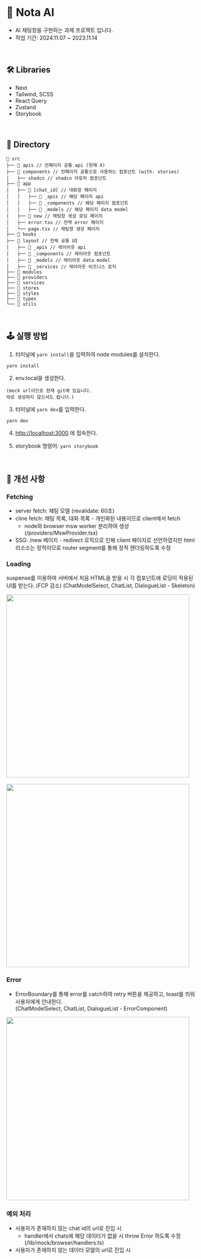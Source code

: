 # 🤖 Nota AI

-   AI 채팅창을 구현하는 과제 프로젝트 입니다.
-   작업 기간: 2024.11.07 ~ 2023.11.14

<br>

## 🛠 Libraries

-   Next
-   Tailwind, SCSS
-   React Query
-   Zustand
-   Storybook

<br>

## 📂 Directory

```
📂 src
├── 📂 apis // 전페이지 공통 api (현재 X)
├── 📂 components // 전페이지 공통으로 사용하는 컴포넌트 (with. stories)
│   ├── shadcn // shadcn 아토믹 컴포넌트
├── 📂 app
│   ├── 📂 [chat_id] // 대화창 페이지
│   │   ├── 📂 _apis // 해당 페이지 api
│   │   ├── 📂 _components // 해당 페이지 컴포넌트
│   │   ├── 📂 _models // 해당 페이지 data model
│   ├── 📂 new // 채팅창 생성 로딩 페이지
│   ├── error.tsx // 전역 error 페이지
│   └── page.tsx // 채팅창 생성 페이지
├── 📂 hooks
├── 📂 layout // 전체 공통 UI
│   ├── 📂 _apis // 레이아웃 api
│   ├── 📂 _components // 레이아웃 컴포넌트
│   ├── 📂 _models // 레이아웃 data model
│   ├── 📂 _services // 레이아웃 비즈니스 로직
├── 📂 modules
├── 📂 providers
├── 📂 services
├── 📂 stores
├── 📂 styles
├── 📂 types
└── 📂 utils
```

<br>

## 🕹 실행 방법

1. 터미널에 `yarn install`을 입력하여 node modules를 설치한다.

```
yarn install
```

2. env.local을 생성한다.

```
(mock url이므로 현재 git에 있습니다.
따로 생성하지 않으셔도 됩니다.)
```

3. 터미널에 `yarn dev`를 입력한다.

```
yarn dev
```

4. [http://localhost:3000](http://localhost:3000) 에 접속한다.

5. storybook 명령어: `yarn storybook`

<br>

## 🚀 개선 사항

### Fetching

-   server fetch: 채팅 모델 (revalidate: 60초)
-   cline fetch: 채팅 목록, 대화 목록 - 개인화된 내용이므로 client에서 fetch
    -   node와 browser msw worker 분리하여 생성 (/providers/MswProvider.tsx)
-   SSG: /new 페이지 - redirect 로직으로 인해 client 페이지로 선언하였지만 html 리소소는 정적이므로 router segment를 통해 정적 렌더링하도록 수정

### Loading

suspense를 이용하여 서버에서 처음 HTML을 받을 시 각 컴포넌트에 로딩이 적용된 UI를 받는다. (FCP 감소)
(ChatModelSelect, ChatList, DialogueList - Skeleton)


<img src="https://github.com/user-attachments/assets/32cb0c47-8bd1-4605-ae74-b6315e274f67" width="480" />
<br><br>
<img src="https://github.com/user-attachments/assets/b6f72db4-ce12-44df-8635-0985043c362c" width="480" />



### Error

-   ErrorBoundary를 통해 error를 catch하여 retry 버튼을 제공하고, toast를 띄워 사용자에게 안내한다.<br>
    (ChatModelSelect, ChatList, DialogueList - ErrorComponent)

<img src="https://github.com/user-attachments/assets/a776d2a4-e291-4794-a424-60bcb8950350" width="480" />


### 예외 처리

-   사용자가 존재하지 않는 chat id의 url로 진입 시
    -   handler에서 chats에 해당 데이터가 없을 시 throw Error 하도록 수정 (/lib/mock/browser/handlers.ts)
-   사용자가 존재하지 않는 데이터 모델의 url로 진입 시
